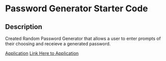 # Password Generator Starter Code
## Description
Created Random Password Generator that allows a user to enter prompts of their choosing and receieve a generated password.

[Application](password%20generator.PNG)
[Link Here to Application]()

